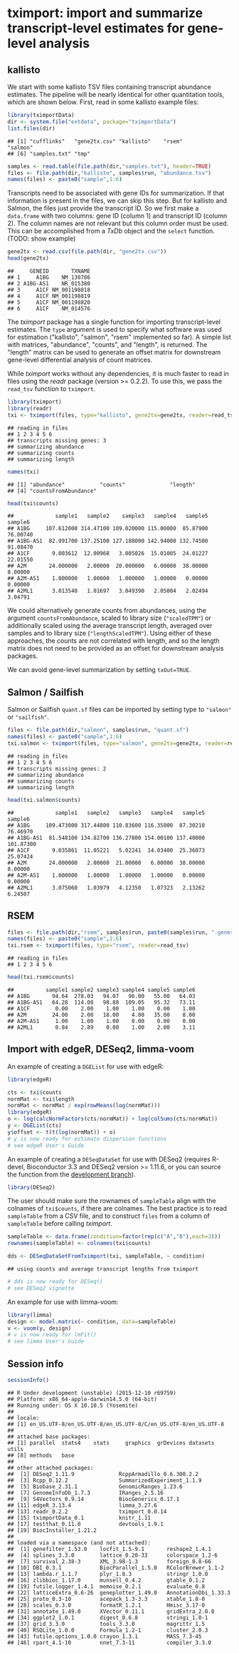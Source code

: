 <!--
%\VignetteEngine{knitr}
%\VignetteIndexEntry{tximport}
-->

# tximport: import and summarize transcript-level estimates for gene-level analysis

## kallisto

We start with some kallisto TSV files containing transcript
abundance estimates. The pipeline will be nearly
identical for other quantitation tools, which are shown below.
First, read in some kallisto example files:


```r
library(tximportData)
dir <- system.file("extdata", package="tximportData")
list.files(dir)
```

```
## [1] "cufflinks"   "gene2tx.csv" "kallisto"    "rsem"        "salmon"     
## [6] "samples.txt" "tmp"
```

```r
samples <- read.table(file.path(dir,"samples.txt"), header=TRUE)
files <- file.path(dir,"kallisto", samples$run, "abundance.tsv")
names(files) <- paste0("sample",1:6)
```

Transcripts need to be associated with gene IDs for summarization.
If that information is present in the files, we can skip this step.
But for kallisto and Salmon, the files just provide the transcript ID.
So we first make a `data.frame` with two columns: gene ID (column 1)
and transcript ID (column 2).
The column names are not relevant but this column order must be used.
This can be accomplished from a *TxDb* object and the `select` function. 
(TODO: show example)


```r
gene2tx <- read.csv(file.path(dir, "gene2tx.csv"))
head(gene2tx)
```

```
##     GENEID       TXNAME
## 1     A1BG    NM_130786
## 2 A1BG-AS1    NR_015380
## 3     A1CF NM_001198818
## 4     A1CF NM_001198819
## 5     A1CF NM_001198820
## 6     A1CF    NM_014576
```

The *tximport* package has a single function for importing transcript-level estimates.
The `type` argument is used to specify what software was used for estimation
("kallisto", "salmon", "rsem" implemented so far).
A simple list with matrices, "abundance", "counts", and "length", is returned.
The "length" matrix can be used to generate an offset matrix for downstream
gene-level differential analysis of count matrices.

While *tximport* works without any dependencies, it is much faster to
read in files using the *readr* package (version >= 0.2.2).
To use this, we pass the `read_tsv` function to `tximport`.


```r
library(tximport)
library(readr)
txi <- tximport(files, type="kallisto", gene2tx=gene2tx, reader=read_tsv)
```

```
## reading in files
## 1 2 3 4 5 6 
## transcripts missing genes: 3
## summarizing abundance
## summarizing counts
## summarizing length
```

```r
names(txi)
```

```
## [1] "abundance"           "counts"              "length"             
## [4] "countsFromAbundance"
```

```r
head(txi$counts)
```

```
##             sample1   sample2    sample3   sample4   sample5  sample6
## A1BG     107.612000 314.47100 109.020000 115.00000  85.87900 76.00740
## A1BG-AS1  82.991700 137.25100 127.188000 142.94000 132.74500 91.08470
## A1CF       9.003612  12.00968   3.005026  15.01005  24.01227 22.01550
## A2M       24.000000   2.00000  20.000000   6.00000  38.00000  8.00000
## A2M-AS1    1.000000   1.00000   1.000000   1.00000   0.00000  0.00000
## A2ML1      3.013540   1.01697   3.049390   2.05004   2.02494  3.04791
```

We could alternatively generate counts from abundances, 
using the argument `countsFromAbundance`,
scaled to library size (`"scaledTPM"`) or additionally scaled 
using the average transcript length,
averaged over samples and to library size (`"lengthScaledTPM"`). 
Using either of these approaches, the counts are not correlated 
with length, and so the length matrix does not need to be provided as an offset
for downstream analysis packages.

We can avoid gene-level summarization by setting `txOut=TRUE`.

## Salmon / Sailfish

Salmon or Sailfish `quant.sf` files can be imported by setting type to
`"salmon"` or `"sailfish"`.


```r
files <- file.path(dir,"salmon", samples$run, "quant.sf")
names(files) <- paste0("sample",1:6)
txi.salmon <- tximport(files, type="salmon", gene2tx=gene2tx, reader=read_tsv)
```

```
## reading in files
## 1 2 3 4 5 6 
## transcripts missing genes: 2
## summarizing abundance
## summarizing counts
## summarizing length
```

```r
head(txi.salmon$counts)
```

```
##             sample1   sample2   sample3   sample4   sample5   sample6
## A1BG     109.473000 317.44800 110.83600 116.35000  87.30210  76.46970
## A1BG-AS1  81.548100 134.82700 136.27800 154.00100 137.40000 101.87300
## A1CF       9.035861  11.05221   5.02241  14.03400  25.36073  25.07424
## A2M       24.000000   2.00000  21.00000   6.00000  38.00000   8.00000
## A2M-AS1    1.000000   1.00000   1.00000   1.00000   0.00000   0.00000
## A2ML1      3.075060   1.03979   4.12350   1.07323   2.13262   6.24507
```

## RSEM


```r
files <- file.path(dir,"rsem", samples$run, paste0(samples$run, ".genes.results"))
names(files) <- paste0("sample",1:6)
txi.rsem <- tximport(files, type="rsem", reader=read_tsv)
```

```
## reading in files
## 1 2 3 4 5 6
```

```r
head(txi.rsem$counts)
```

```
##          sample1 sample2 sample3 sample4 sample5 sample6
## A1BG       94.64  278.03   94.07   96.00   55.00   64.03
## A1BG-AS1   64.28  114.08   98.88  109.05   95.32   73.11
## A1CF        0.00    2.00    1.00    1.00    0.00    1.00
## A2M        24.00    2.00   18.00    4.00   35.00    8.00
## A2M-AS1     1.00    1.00    1.00    0.00    0.00    0.00
## A2ML1       0.84    2.89    0.00    1.00    2.00    3.11
```

## Import with edgeR, DESeq2, limma-voom

An example of creating a `DGEList` for use with edgeR:


```r
library(edgeR)
```


```r
cts <- txi$counts
normMat <- txi$length
normMat <- normMat / exp(rowMeans(log(normMat)))
library(edgeR)
o <- log(calcNormFactors(cts/normMat)) + log(colSums(cts/normMat))
y <- DGEList(cts)
y$offset <- t(t(log(normMat)) + o)
# y is now ready for estimate dispersion functions
# see edgeR User's Guide
```

An example of creating a `DESeqDataSet` for use with DESeq2
(requires R-devel, Bioconductor 3.3 and DESeq2 version >= 1.11.6, or
you can source the function from the 
[development branch](https://github.com/Bioconductor-mirror/DESeq2/blob/master/R/AllClasses.R#L318-L333)).


```r
library(DESeq2)
```

The user should make sure the rownames of `sampleTable` align with the
colnames of `txi$counts`, if there are colnames. The best practice is
to read `sampleTable` from a CSV file, and to construct `files` from a
column of `sampleTable` before calling *tximport*.


```r
sampleTable <- data.frame(condition=factor(rep(c("A","B"),each=3)))
rownames(sampleTable) <- colnames(txi$counts)
```


```r
dds <- DESeqDataSetFromTximport(txi, sampleTable, ~ condition)
```

```
## using counts and average transcript lengths from tximport
```

```r
# dds is now ready for DESeq()
# see DESeq2 vignette
```

An example for use with limma-voom:


```r
library(limma)
design <- model.matrix(~ condition, data=sampleTable)
v <- voom(y, design)
# v is now ready for lmFit()
# see limma User's Guide
```

## Session info


```r
sessionInfo()
```

```
## R Under development (unstable) (2015-12-10 r69759)
## Platform: x86_64-apple-darwin14.5.0 (64-bit)
## Running under: OS X 10.10.5 (Yosemite)
## 
## locale:
## [1] en_US.UTF-8/en_US.UTF-8/en_US.UTF-8/C/en_US.UTF-8/en_US.UTF-8
## 
## attached base packages:
## [1] parallel  stats4    stats     graphics  grDevices datasets  utils    
## [8] methods   base     
## 
## other attached packages:
##  [1] DESeq2_1.11.9              RcppArmadillo_0.6.300.2.2 
##  [3] Rcpp_0.12.2                SummarizedExperiment_1.1.9
##  [5] Biobase_2.31.1             GenomicRanges_1.23.6      
##  [7] GenomeInfoDb_1.7.3         IRanges_2.5.16            
##  [9] S4Vectors_0.9.14           BiocGenerics_0.17.1       
## [11] edgeR_3.13.4               limma_3.27.6              
## [13] readr_0.2.2                tximport_0.0.14           
## [15] tximportData_0.1           knitr_1.11                
## [17] testthat_0.11.0            devtools_1.9.1            
## [19] BiocInstaller_1.21.2      
## 
## loaded via a namespace (and not attached):
##  [1] genefilter_1.53.0    locfit_1.5-9.1       reshape2_1.4.1      
##  [4] splines_3.3.0        lattice_0.20-33      colorspace_1.2-6    
##  [7] survival_2.38-3      XML_3.98-1.3         foreign_0.8-66      
## [10] DBI_0.3.1            BiocParallel_1.5.0   RColorBrewer_1.1-2  
## [13] lambda.r_1.1.7       plyr_1.8.3           stringr_1.0.0       
## [16] zlibbioc_1.17.0      munsell_0.4.2        gtable_0.1.2        
## [19] futile.logger_1.4.1  memoise_0.2.1        evaluate_0.8        
## [22] latticeExtra_0.6-26  geneplotter_1.49.0   AnnotationDbi_1.33.3
## [25] proto_0.3-10         acepack_1.3-3.3      xtable_1.8-0        
## [28] scales_0.3.0         formatR_1.2.1        Hmisc_3.17-0        
## [31] annotate_1.49.0      XVector_0.11.1       gridExtra_2.0.0     
## [34] ggplot2_1.0.1        digest_0.6.8         stringi_1.0-1       
## [37] grid_3.3.0           tools_3.3.0          magrittr_1.5        
## [40] RSQLite_1.0.0        Formula_1.2-1        cluster_2.0.3       
## [43] futile.options_1.0.0 crayon_1.3.1         MASS_7.3-45         
## [46] rpart_4.1-10         nnet_7.3-11          compiler_3.3.0
```
